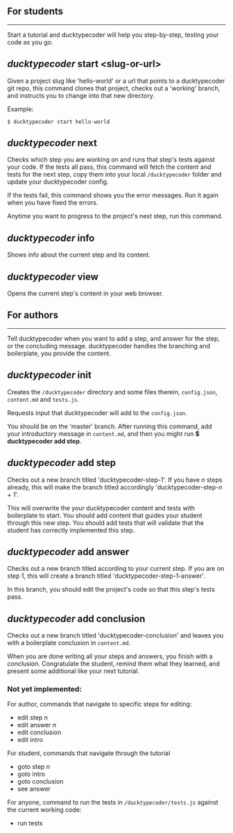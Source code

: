 ## For students
---------------

Start a tutorial and ducktypecoder will help you step-by-step, testing your code as you go.

## *ducktypecoder* start \<slug-or-url\>

Given a project slug like 'hello-world' or a url that points to a ducktypecoder git repo, this command clones that project, checks out a 'working' branch, and instructs you to change into that new directory.

Example:

```
$ ducktypecoder start hello-world
```

## *ducktypecoder* next

Checks which step you are working on and runs that step's tests against your code. If the tests all pass, this command will fetch the content and tests for the next step, copy them into your local ```/ducktypecoder``` folder and update your ducktypecoder config.

If the tests fail, this command shows you the error messages. Run it again when you have fixed the errors.

Anytime you want to progress to the project's next step, run this command.

## *ducktypecoder* info

Shows info about the current step and its content.

## *ducktypecoder* view

Opens the current step's content in your web browser.

## For authors
--------------

Tell ducktypecoder when you want to add a step, and answer for the step, or the concluding message. ducktypecoder handles the branching and boilerplate, you provide the content.

## *ducktypecoder* init

Creates the ```/ducktypecoder``` directory and some files therein, ```config.json```, ```content.md``` and ```tests.js```.

Requests input that ducktypecoder will add to the ```config.json```.

You should be on the 'master' branch. After running this command, add your introductory message in ```content.md```, and then you might run **$ ducktypecoder add step**.

## *ducktypecoder* add step

Checks out a new branch titled 'ducktypecoder-step-1'.  If you have *n* steps already, this will make the branch titled accordingly 'ducktypecoder-step-*n + 1*'.

This will overwrite the your ducktypecoder content and tests with boilerplate to start. You should add content that guides your student through this new step. You should add tests that will validate that the student has correctly implemented this step.

## *ducktypecoder* add answer

Checks out a new branch titled according to your current step. If you are on step 1, this will create a branch titled 'ducktypecoder-step-1-answer'.

In this branch, you should edit the project's code so that this step's tests pass.

## *ducktypecoder* add conclusion

Checks out a new branch titled 'ducktypecoder-conclusion' and leaves you with a boilerplate conclusion in ```content.md```.

When you are done writing all your steps and answers, you finish with a conclusion. Congratulate the student, remind them what they learned, and present some additional like your next tutorial.

### Not yet implemented:

For author, commands that navigate to specific steps for editing:

- edit step *n*
- edit answer *n*
- edit conclusion
- edit intro

For student, commands that navigate through the tutorial

- goto step *n*
- goto intro
- goto conclusion
- see answer

For anyone, command to run the tests in ```/ducktypecoder/tests.js``` against the current working code:

- run tests
